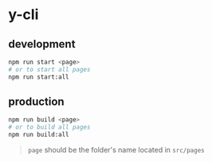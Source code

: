 # y-cli

## development

```bash
npm run start <page>
# or to start all pages
npm run start:all
```

## production

```bash
npm run build <page>
# or to build all pages
npm run build:all
```

> `page` should be the folder's name located in `src/pages`